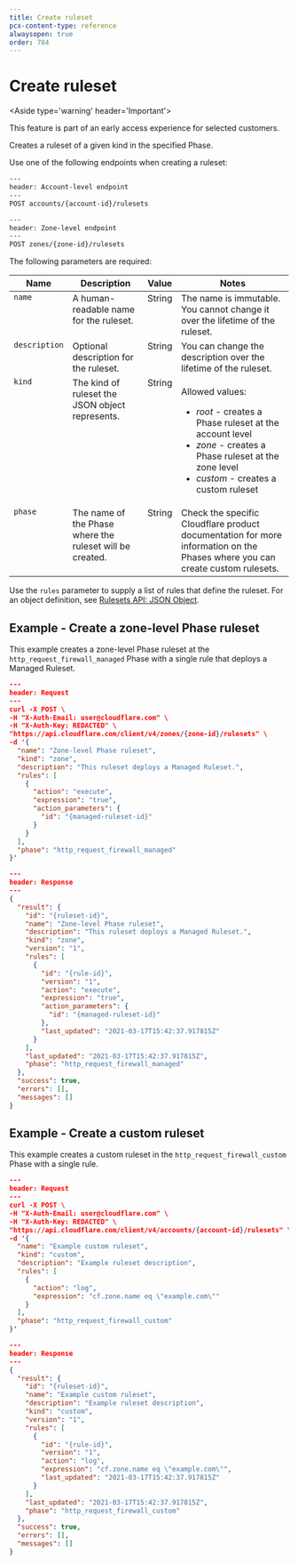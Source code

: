 ```yaml
---
title: Create ruleset
pcx-content-type: reference
alwaysopen: true
order: 784
---
```


# Create ruleset

<Aside type='warning' header='Important'>

This feature is part of an early access experience for selected customers.

</Aside>

Creates a ruleset of a given kind in the specified Phase. 

Use one of the following endpoints when creating a ruleset:

```bash
---
header: Account-level endpoint
---
POST accounts/{account-id}/rulesets
```

```bash
---
header: Zone-level endpoint
---
POST zones/{zone-id}/rulesets
```

The following parameters are required:

<table>
  <thead>
    <tr>
      <th>Name</th>
      <th>Description</th>
      <th>Value</th>
      <th>Notes</th>
    </tr>
  </thead>
  <tbody style='vertical-align:top'>
    <tr>
      <td><code>name</code></td>
      <td>A human-readable name for the ruleset.</td>
      <td>String</td>
      <td>The name is immutable. You cannot change it over the lifetime of the ruleset.</td>
    </tr>
    <tr>
      <td><code>description</code></td>
      <td>Optional description for the ruleset.</td>
      <td>String</td>
      <td>You can change the description over the lifetime of the ruleset.</td>
    </tr>
    <tr>
      <td><code>kind</code></td>
      <td>The kind of ruleset the JSON object represents.</td>
      <td>String</td>
      <td><p>Allowed values:
          <ul>
            <li><em>root</em> - creates a Phase ruleset at the account level</li>
            <li><em>zone</em> - creates a Phase ruleset at the zone level</li>
            <li><em>custom</em> - creates a custom ruleset</li>
          </ul>
        </p></td>
    </tr>
    <tr>
      <td><code>phase</code></td>
      <td>The name of the Phase where the ruleset will be created.</td>
      <td>String</td>
      <td>Check the specific Cloudflare product documentation for more information on the Phases where you can create custom rulesets.</td>
    </tr>
  </tbody>
</table>

Use the `rules` parameter to supply a list of rules that define the ruleset. For an object definition, see [Rulesets API: JSON Object](/cf-rulesets/rulesets-api/json-object).

## Example - Create a zone-level Phase ruleset

This example creates a zone-level Phase ruleset at the `http_request_firewall_managed` Phase with a single rule that deploys a Managed Ruleset.

```json
---
header: Request
---
curl -X POST \
-H "X-Auth-Email: user@cloudflare.com" \
-H "X-Auth-Key: REDACTED" \
"https://api.cloudflare.com/client/v4/zones/{zone-id}/rulesets" \
-d '{
  "name": "Zone-level Phase ruleset",
  "kind": "zone",
  "description": "This ruleset deploys a Managed Ruleset.",
  "rules": [
    {
      "action": "execute",
      "expression": "true",
      "action_parameters": {
        "id": "{managed-ruleset-id}"
      }
    }
  ],
  "phase": "http_request_firewall_managed"
}'
```

```json
---
header: Response
---
{
  "result": {
    "id": "{ruleset-id}",
    "name": "Zone-level Phase ruleset",
    "description": "This ruleset deploys a Managed Ruleset.",
    "kind": "zone",
    "version": "1",
    "rules": [
      {
        "id": "{rule-id}",
        "version": "1",
        "action": "execute",
        "expression": "true",
        "action_parameters": {
          "id": "{managed-ruleset-id}"
        },
        "last_updated": "2021-03-17T15:42:37.917815Z"
      }
    ],
    "last_updated": "2021-03-17T15:42:37.917815Z",
    "phase": "http_request_firewall_managed"
  },
  "success": true,
  "errors": [],
  "messages": []
}
```

## Example - Create a custom ruleset

This example creates a custom ruleset in the `http_request_firewall_custom` Phase with a single rule.

```json
---
header: Request
---
curl -X POST \
-H "X-Auth-Email: user@cloudflare.com" \
-H "X-Auth-Key: REDACTED" \
"https://api.cloudflare.com/client/v4/accounts/{account-id}/rulesets" \
-d '{
  "name": "Example custom ruleset",
  "kind": "custom",
  "description": "Example ruleset description",
  "rules": [
    {
      "action": "log",
      "expression": "cf.zone.name eq \"example.com\""
    }
  ],
  "phase": "http_request_firewall_custom"
}'
```

```json
---
header: Response
---
{
  "result": {
    "id": "{ruleset-id}",
    "name": "Example custom ruleset",
    "description": "Example ruleset description",
    "kind": "custom",
    "version": "1",
    "rules": [
      {
        "id": "{rule-id}",
        "version": "1",
        "action": "log",
        "expression": "cf.zone.name eq \"example.com\"",
        "last_updated": "2021-03-17T15:42:37.917815Z"
      }
    ],
    "last_updated": "2021-03-17T15:42:37.917815Z",
    "phase": "http_request_firewall_custom"
  },
  "success": true,
  "errors": [],
  "messages": []
}
```
